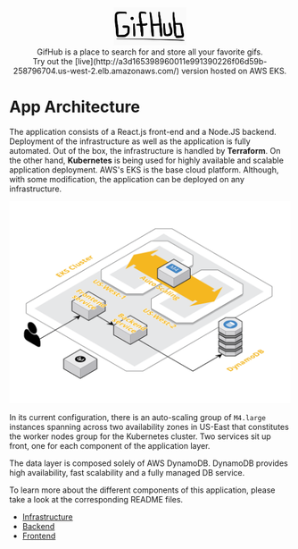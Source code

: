 <div align="center">
    <img src="header.png" width="130">
    <div>GifHub is a place to search for and store all your favorite gifs.</div>
    <div>Try out the [live](http://a3d165398960011e991390226f06d59b-258796704.us-west-2.elb.amazonaws.com/) version hosted on AWS EKS.</div>
</div>


# App Architecture
The application consists of a React.js front-end and a Node.JS backend. Deployment of the infrastructure as well as the application is fully automated. Out of the box, the infrastructure is handled by **Terraform**. On the other hand, **Kubernetes** is being used for highly available and scalable application deployment. AWS's EKS is the base cloud platform. Although, with some modification, the application can be deployed on any infrastructure.

![](./infra.png)

In its current configuration, there is an auto-scaling group of `M4.large` instances spanning across two availability zones in US-East that constitutes the worker nodes group for the Kubernetes cluster. Two services sit up front, one for each component of the application layer.

The data layer is composed solely of AWS DynamoDB. DynamoDB provides high availability, fast scalability and a fully managed DB service.


To learn more about the different components of this application, please take a look at the corresponding README files.

- [Infrastructure](./infra/README.md)
- [Backend](./backend/README.md)
- [Frontend](./frontend/README.md)
